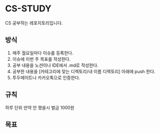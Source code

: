 # CS-STUDY
CS 공부하는 레포지토리입니다. 

## 방식 

1. 매주 월요일마다 이슈를 등록한다.
2. 이슈에 이번 주 목표를 작성한다.
3. 공부 내용을 노션이나 IDE에서 .md로 작성한다.
4. 공부한 내용을 [카테고리에 맞는 디렉토리/내 이름 디렉토리] 아래에 push 한다.
5. 투두메이트나 카카오톡으로 인증한다.

## 규칙 

하루 단위
만약 안 했을시 벌금 1000원

## 목표

